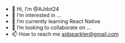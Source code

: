 - 👋 Hi, I’m @AJdot24
- 👀 I’m interested in ...
- 🌱 I’m currently learning React Native
- 💞️ I’m looking to collaborate on ...
- 📫 How to reach me ajdsparkler@gmail.com

<!---
AJdot24/AJdot24 is a ✨ special ✨ repository because its `README.md` (this file) appears on your GitHub profile.
You can click the Preview link to take a look at your changes.
--->
